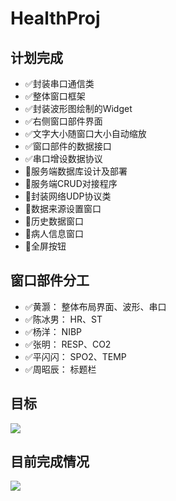 # HealthProj

## 计划完成

 - :white_check_mark:封装串口通信类
 - :white_check_mark:整体窗口框架
 - :white_check_mark:封装波形图绘制的Widget
 - :white_check_mark:右侧窗口部件界面
 - :white_check_mark:文字大小随窗口大小自动缩放
 - :white_check_mark:窗口部件的数据接口
 - :white_check_mark:串口增设数据协议
 - :red_circle:服务端数据库设计及部署
 - :red_circle:服务端CRUD对接程序
 - :red_circle:封装网络UDP协议类
 - :red_circle:数据来源设置窗口
 - :red_circle:历史数据窗口
 - :red_circle:病人信息窗口
 - :red_circle:全屏按钮

## 窗口部件分工

 - :white_check_mark:黄灏：	整体布局界面、波形、串口
 - :white_check_mark:陈冰男：	HR、ST
 - :white_check_mark:杨洋：	NIBP
 - :white_check_mark:张明：	RESP、CO2
 - :white_check_mark:平闪闪：	SPO2、TEMP
 - :white_check_mark:周昭辰：	标题栏

## 目标
![](https://cdn.jsdelivr.net/gh/huanghaozi/Storage4App@master/20200718/20200718115613b24d0116dee6d1759032094ced190ae5.jpg)

## 目前完成情况
![](https://cdn.jsdelivr.net/gh/huanghaozi/Storage4App@master/20200721/2020072109460980c6f4d7a2c4f87684ca4a44834445f5.jpg)
